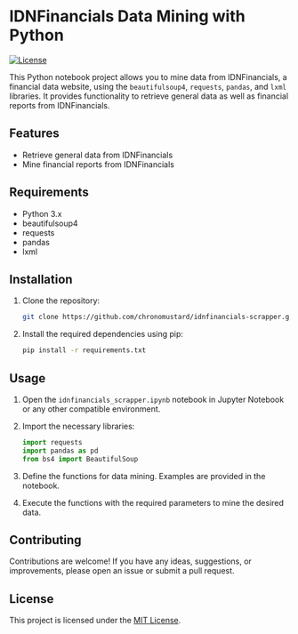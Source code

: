 # IDNFinancials Data Mining with Python

[![License](https://img.shields.io/github/license/chronomustard/idnfinancials-scrapper)](https://github.com/chronomustard/idnfinancials-scrapper/blob/main/LICENSE)

This Python notebook project allows you to mine data from IDNFinancials, a financial data website, using the `beautifulsoup4`, `requests`, `pandas`, and `lxml` libraries. It provides functionality to retrieve general data as well as financial reports from IDNFinancials.

## Features

- Retrieve general data from IDNFinancials
- Mine financial reports from IDNFinancials

## Requirements

- Python 3.x
- beautifulsoup4
- requests
- pandas
- lxml

## Installation

1. Clone the repository:

   ```bash
   git clone https://github.com/chronomustard/idnfinancials-scrapper.git
   ```

2. Install the required dependencies using pip:

   ```bash
   pip install -r requirements.txt
   ```

## Usage

1. Open the `idnfinancials_scrapper.ipynb` notebook in Jupyter Notebook or any other compatible environment.

2. Import the necessary libraries:

   ```python
   import requests
   import pandas as pd
   from bs4 import BeautifulSoup
   ```

3. Define the functions for data mining. Examples are provided in the notebook.

4. Execute the functions with the required parameters to mine the desired data.

## Contributing

Contributions are welcome! If you have any ideas, suggestions, or improvements, please open an issue or submit a pull request.

## License

This project is licensed under the [MIT License](LICENSE).
```

